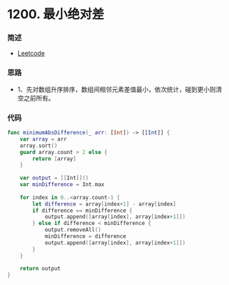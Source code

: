 # 1200. 最小绝对差

### 简述

- [Leetcode](https://leetcode-cn.com/problems/minimum-absolute-difference/)

### 思路

- 1、先对数组升序排序，数组间相邻元素差值最小，依次统计，碰到更小则清空之前所有。

### 代码

```swift
func minimumAbsDifference(_ arr: [Int]) -> [[Int]] {
    var array = arr
    array.sort()
    guard array.count > 2 else {
        return [array]
    }
    
    var output = [[Int]]()
    var minDifference = Int.max
    
    for index in 0..<array.count-1 {
        let difference = array[index+1] - array[index]
        if difference == minDifference {
            output.append([array[index], array[index+1]])
        } else if difference < minDifference {
            output.removeAll()
            minDifference = difference
            output.append([array[index], array[index+1]])
        }
    }
    
    return output
}
```
